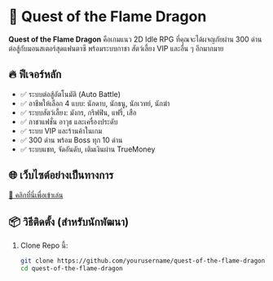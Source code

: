 # 🐉 Quest of the Flame Dragon

**Quest of the Flame Dragon** คือเกมแนว 2D Idle RPG ที่คุณจะได้ผจญภัยผ่าน 300 ด่านต่อสู้กับมอนสเตอร์สุดแฟนตาซี พร้อมระบบกาชา สัตว์เลี้ยง VIP และอื่น ๆ อีกมากมาย

## 🔥 ฟีเจอร์หลัก
- ✅ ระบบต่อสู้อัตโนมัติ (Auto Battle)
- ✅ อาชีพให้เลือก 4 แบบ: นักดาบ, นักธนู, นักเวทย์, นักฆ่า
- ✅ ระบบสัตว์เลี้ยง: มังกร, กริฟฟิน, แฟรี่, เสือ
- ✅ กาชาแฟชั่น อาวุธ และเครื่องประดับ
- ✅ ระบบ VIP และร้านค้าในเกม
- ✅ 300 ด่าน พร้อม Boss ทุก 10 ด่าน
- ✅ ระบบแชท, จัดอันดับ, เติมเงินผ่าน TrueMoney

## 🌐 เว็บไซต์อย่างเป็นทางการ
[🔗 คลิกที่นี่เพื่อเข้าเล่น](https://herodragonquest2026.github.io/quest-of-the-flame-dragon)

## 📦 วิธีติดตั้ง (สำหรับนักพัฒนา)
1. Clone Repo นี้:
   ```bash
   git clone https://github.com/yourusername/quest-of-the-flame-dragon.git
   cd quest-of-the-flame-dragon
